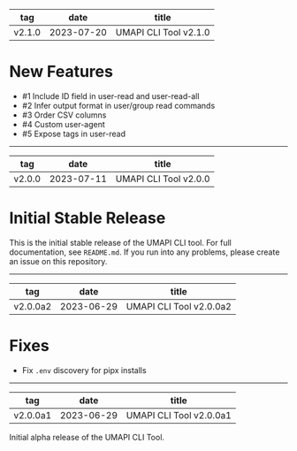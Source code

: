 | tag    | date       | title                 |
|--------|------------|-----------------------|
| v2.1.0 | 2023-07-20 | UMAPI CLI Tool v2.1.0 |

# New Features

* #1 Include ID field in user-read and user-read-all
* #2 Infer output format in user/group read commands
* #3 Order CSV columns
* #4 Custom user-agent
* #5 Expose tags in user-read

---

| tag    | date       | title                 |
|--------|------------|-----------------------|
| v2.0.0 | 2023-07-11 | UMAPI CLI Tool v2.0.0 |

# Initial Stable Release

This is the initial stable release of the UMAPI CLI tool. For full
documentation, see `README.md`. If you run into any problems, please create an
issue on this repository.

---

| tag      | date       | title                   |
|----------|------------|-------------------------|
| v2.0.0a2 | 2023-06-29 | UMAPI CLI Tool v2.0.0a2 |

# Fixes

* Fix `.env` discovery for pipx installs

---

| tag      | date       | title                   |
|----------|------------|-------------------------|
| v2.0.0a1 | 2023-06-29 | UMAPI CLI Tool v2.0.0a1 |

Initial alpha release of the UMAPI CLI Tool.
